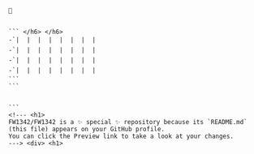 ```***| -- | -- | -- | *hub  *hang *mac ain'to namempepe.paypal https://github.com/users/FW1342/projects/1#card-83441069



`````

`````

``` </h6> </h6>
-`|  |  |  |  |  |  |  |
-`|  |  |  |  |  |  |  |
-`|  |  |  |  |  |  |  |
-`|  |  |  |  |  |  |  | 
```
```


```
<!--- <h1>
FW1342/FW1342 is a ✨ special ✨ repository because its `README.md` (this file) appears on your GitHub profile.
You can click the Preview link to take a look at your changes.
---> <div> <h1>
